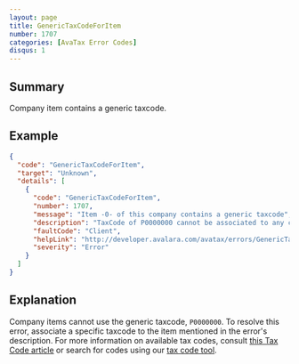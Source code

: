 ```yaml
---
layout: page
title: GenericTaxCodeForItem
number: 1707
categories: [AvaTax Error Codes]
disqus: 1
---
```


## Summary

Company item contains a generic taxcode.

## Example

```json
{
  "code": "GenericTaxCodeForItem",
  "target": "Unknown",
  "details": [
    {
      "code": "GenericTaxCodeForItem",
      "number": 1707,
      "message": "Item -0- of this company contains a generic taxcode",
      "description": "TaxCode of P0000000 cannot be associated to any company item.",
      "faultCode": "Client",
      "helpLink": "http://developer.avalara.com/avatax/errors/GenericTaxCodeForItem",
      "severity": "Error"
    }
  ]
}
```

## Explanation

Company items cannot use the generic taxcode, `P0000000`. To resolve this error, associate a specific taxcode to the item mentioned in the error's description. For more information on available tax codes, consult [this Tax Code article](https://help.avalara.com/000_Avalara_AvaTax/Select_Avalara_Tax_Codes) or search for codes using our [tax code tool](https://taxcode.avatax.avalara.com/).
